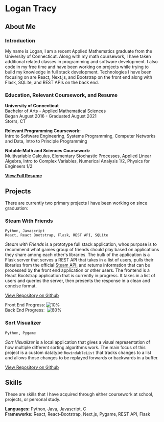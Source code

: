# Logan Tracy

## About Me

### Introduction

My name is Logan, I am a recent Applied Mathematics graduate from the University of Connecticut. Along with my math coursework, I have taken additional related classes in programming and software development. I also code in my free time and have been working on projects while trying to build my knowledge in full stack development. Technologies I have been focusing on are React, Next.js, and Bootstrap on the front end along with Flask, SQLite, and REST APIs on the back end.

### Education, Relevant Coursework, and Resume

**University of Connecticut**<br>
Bachelor of Arts - Applied Mathematical Sciences<br>
Began August 2016 - Graduated August 2021<br>
Storrs, CT

**Relevant Programming Coursework:**<br>
Intro to Software Engineering, Systems Programming, Computer Networks and Data, Intro to Principle Programming

**Notable Math and Sciences Coursework:**<br>
Multivariable Calculus, Elementary Stochastic Processes, Applied Linear Algebra, Intro to Complex Variables, Numerical Analysis 1/2, Physics for Engineers 1/2

**[View Full Resume](https://loganstracy.github.io/documents/CS%20Resume%20Logan%20Tracy.pdf)**

## Projects

There are currently two primary projects I have been working on since graduation:

### Steam With Friends
`Python, Javascript`<br>
`React, React Bootstrap, Flask, REST API, SQLite`

_Steam with Friends_ is a prototype full stack application, whos purpose is to recommend what games group of friends should play based on applications they share among each other's libraries. The bulk of the application is a Flask server that serves a REST API that takes in a list of users, pulls their libraries from the official [Steam API](https://steamcommunity.com/dev), and returns information that can be processed by the front end application or other users. The frontend is a React Bootstrap application that is currently in progress. It takes in a list of users and queries the server, then presents the response in a clean and concise format.

[View Repository on Github](https://github.com/loganstracy/steam-with-friends)

Front End Progress: ![10%](https://progress-bar.dev/10)<br>
Back End Progress: &nbsp;![80%](https://progress-bar.dev/80)

### Sort Visualizer
`Python, Pygame`

_Sort Visualizer_ is a local application that gives a visual representation of how multiple different sorting algorithms work. The main focus of this project is a custom datatype `RewindableList` that tracks changes to a list and allows those changes to be replayed forwards or backwards in a buffer.

[View Repository on Github](https://github.com/loganstracy/Sort-Visualizer)

## Skills
These are skills that I have acquired through either coursework at school, projects, or personal study.

**Languages:** Python, Java, Javascript, C<br>
**Frameworks:** React, React-Bootstrap, Next.js, Pygame, REST API, Flask
